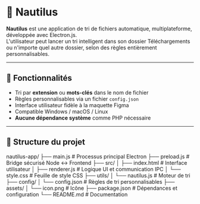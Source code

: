 # 🧭 Nautilus

**Nautilus** est une application de tri de fichiers automatique, multiplateforme, développée avec Electron.js.  
L'utilisateur peut lancer un tri intelligent dans son dossier Téléchargements ou n'importe quel autre dossier, selon des règles entièrement personnalisables.

---

## 🚀 Fonctionnalités

- Tri par **extension** ou **mots-clés** dans le nom de fichier
- Règles personnalisables via un fichier `config.json`
- Interface utilisateur fidèle à la maquette Figma
- Compatible Windows / macOS / Linux
- **Aucune dépendance système** comme PHP nécessaire

---

## 📁 Structure du projet

nautilus-app/
├── main.js           # Processus principal Electron
├── preload.js        # Bridge sécurisé Node <-> Frontend
├── src/
│   ├── index.html    # Interface utilisateur 
│   ├── renderer.js   # Logique UI et communication IPC
│   └── style.css     # Feuille de style CSS
├── utils/
│   └── nautilus.js   # Moteur de tri
├── config/
│   └── config.json   # Règles de tri personnalisables
├── assets/
│   └── icon.png      # Icône
├── package.json      # Dépendances et configuration
└── README.md         # Documentation
